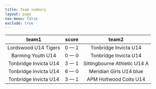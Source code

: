```yaml
---
title: Team summary
layout: page
nav-menu: false
exclude: true
---
```




|         team1         |    score    |            team2             |
|:---------------------:|:-----------:|:----------------------------:|
| Lordswood U14 Tigers  | 0 &mdash; 1 |    Tonbridge Invicta U14     |
|   Barming Youth U14   | 0 &mdash; 0 |    Tonbridge Invicta U14     |
| Tonbridge Invicta U14 | 3 &mdash; 1 | Sittingbourne Athletic U14 A |
| Tonbridge Invicta U14 | 6 &mdash; 0 |   Meridian Girls U14 blue    |
| Tonbridge Invicta U14 | 3 &mdash; 1 |    APM Holtwood Colts U14    |

 <br /><br /><br />
